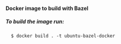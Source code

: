 #### Docker image to build with Bazel


##### To build the image run:

```
  $ docker build . -t ubuntu-bazel-docker

```
